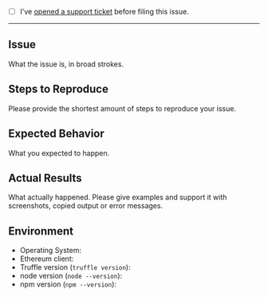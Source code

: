 - [ ] I've [opened a support ticket](https://trufflesuite.zendesk.com/hc/en-us/requests/new) before filing this issue.

---------------------------

## Issue

What the issue is, in broad strokes.

## Steps to Reproduce

Please provide the shortest amount of steps to reproduce your issue.

## Expected Behavior

What you expected to happen.

## Actual Results

What actually happened. Please give examples and support it with screenshots, copied output or error messages.

## Environment

* Operating System: 
* Ethereum client:
* Truffle version (`truffle version`):
* node version (`node --version`):
* npm version (`npm --version`): 
